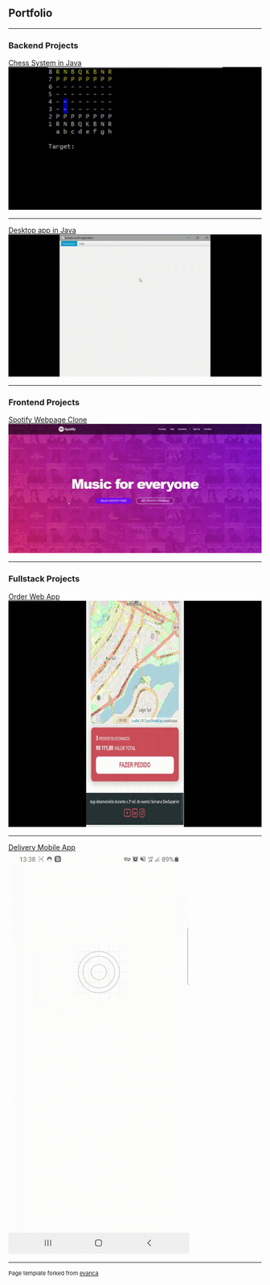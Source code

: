 ## Portfolio

---

### Backend Projects

[Chess System in Java](project_description/chess-system-description.md)<br>
<img src="https://github.com/vitorstabile/vitorstabile.github.io/blob/master/images/chess-system-images/Peon_White_Play.gif?raw=true"/>

---

[Desktop app in Java](project_description/workshop-javafx-jdbc-description.md)<br>
<img src="https://github.com/vitorstabile/vitorstabile.github.io/blob/master/images/workshop-javafx-jdbc-images/workshop-javafx-jdbc-list.gif?raw=true"/>

---

### Frontend Projects 

[Spotify Webpage Clone](project_description/project-spotify-clone.md)<br>
<img src="https://github.com/vitorstabile/vitorstabile.github.io/blob/master/images/project-spotify-clone/spotify-project-1.gif?raw=true"/> 

---

### Fullstack Projects 

[Order Web App](project_description/dsdeliver-sds2.md)<br>
<img src="https://github.com/vitorstabile/vitorstabile.github.io/blob/master/images/dsdeliver-sds2/DSDelivery_Trim4.gif?raw=true" width=800 height=450/> 

---

[Delivery Mobile App](project_description/dsdeliver-sds2-mobile.md)<br>
<img src="https://github.com/vitorstabile/vitorstabile.github.io/blob/master/images/dsdeliver-sds2-mobile/Deliver_Trim_main.gif?raw=true" width=360 height=800/>

---

<p style="font-size:11px">Page template forked from <a href="https://github.com/evanca/quick-portfolio">evanca</a></p>
<!-- Remove above link if you don't want to attibute -->
